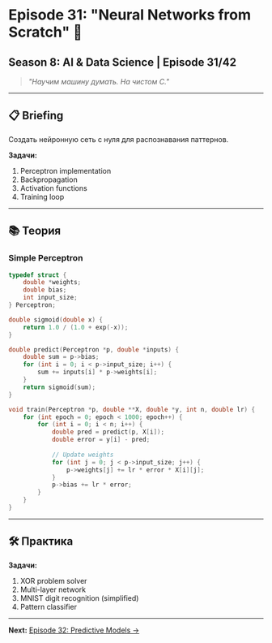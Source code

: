 # Episode 31: "Neural Networks from Scratch" 🧠
## Season 8: AI & Data Science | Episode 31/42

> *"Научим машину думать. На чистом C."*

---

## 📋 Briefing

Создать нейронную сеть с нуля для распознавания паттернов.

**Задачи:**
1. Perceptron implementation
2. Backpropagation
3. Activation functions
4. Training loop

---

## 📚 Теория

### Simple Perceptron

```c
typedef struct {
    double *weights;
    double bias;
    int input_size;
} Perceptron;

double sigmoid(double x) {
    return 1.0 / (1.0 + exp(-x));
}

double predict(Perceptron *p, double *inputs) {
    double sum = p->bias;
    for (int i = 0; i < p->input_size; i++) {
        sum += inputs[i] * p->weights[i];
    }
    return sigmoid(sum);
}

void train(Perceptron *p, double **X, double *y, int n, double lr) {
    for (int epoch = 0; epoch < 1000; epoch++) {
        for (int i = 0; i < n; i++) {
            double pred = predict(p, X[i]);
            double error = y[i] - pred;
            
            // Update weights
            for (int j = 0; j < p->input_size; j++) {
                p->weights[j] += lr * error * X[i][j];
            }
            p->bias += lr * error;
        }
    }
}
```

---

## 🛠 Практика

**Задачи:**
1. XOR problem solver
2. Multi-layer network
3. MNIST digit recognition (simplified)
4. Pattern classifier

---

**Next:** [Episode 32: Predictive Models →](../episode-32-prediction/)
